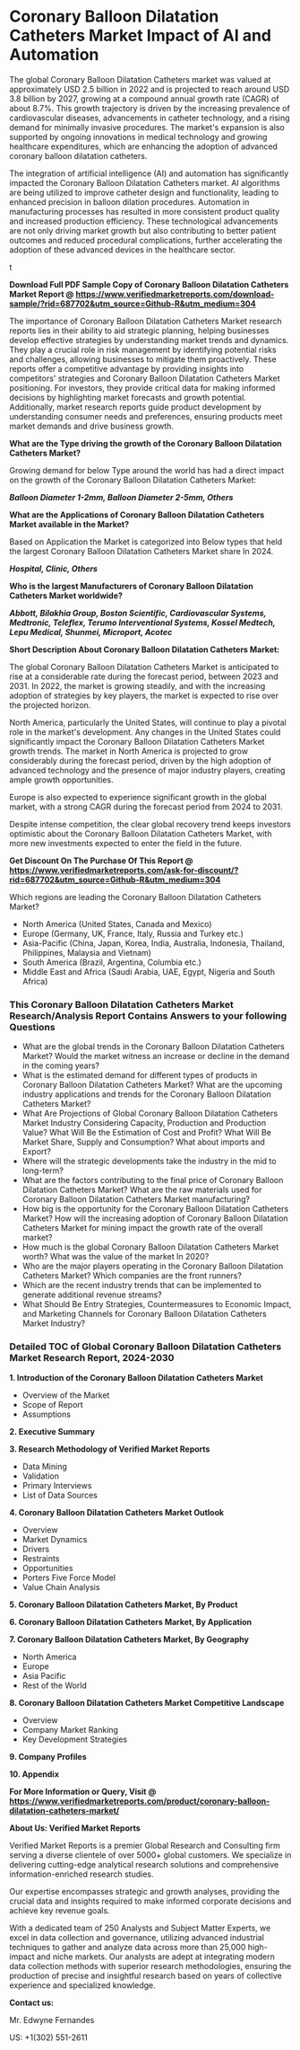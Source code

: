 <meta name="title" content="Global Coronary Balloon Dilatation Catheters Market Impact of AI and Automation"><meta name="description" content="The global Coronary Balloon Dilatation Catheters market was valued at approximately USD 2.5 billion in 2022 and is projected to reach around USD 3.8 billion by 2027, g"><meta name="title" content="Coronary Balloon Dilatation Catheters Market Size, Share, Scope, Trends, Growth, Opportunities, Analysis, Forecast"><h1>Coronary Balloon Dilatation Catheters Market Impact of AI and Automation</h1><p>The global Coronary Balloon Dilatation Catheters market was valued at approximately USD 2.5 billion in 2022 and is projected to reach around USD 3.8 billion by 2027, growing at a compound annual growth rate (CAGR) of about 8.7%. This growth trajectory is driven by the increasing prevalence of cardiovascular diseases, advancements in catheter technology, and a rising demand for minimally invasive procedures. The market's expansion is also supported by ongoing innovations in medical technology and growing healthcare expenditures, which are enhancing the adoption of advanced coronary balloon dilatation catheters.</p><p>The integration of artificial intelligence (AI) and automation has significantly impacted the Coronary Balloon Dilatation Catheters market. AI algorithms are being utilized to improve catheter design and functionality, leading to enhanced precision in balloon dilation procedures. Automation in manufacturing processes has resulted in more consistent product quality and increased production efficiency. These technological advancements are not only driving market growth but also contributing to better patient outcomes and reduced procedural complications, further accelerating the adoption of these advanced devices in the healthcare sector.</p>t</p><p id="" class=""><strong>Download Full PDF Sample Copy of Coronary Balloon Dilatation Catheters Market Report @ <a href="https://www.verifiedmarketreports.com/download-sample/?rid=687702&utm_source=Github-R&utm_medium=304" target="_blank">https://www.verifiedmarketreports.com/download-sample/?rid=687702&utm_source=Github-R&utm_medium=304</a></strong></p><p>The importance of&nbsp;Coronary Balloon Dilatation Catheters Market research reports lies in their ability to aid strategic planning, helping businesses develop effective strategies by understanding market trends and dynamics. They play a crucial role in risk management by identifying potential risks and challenges, allowing businesses to mitigate them proactively. These reports offer a competitive advantage by providing insights into competitors' strategies and Coronary Balloon Dilatation Catheters Market positioning. For investors, they provide critical data for making informed decisions by highlighting market forecasts and growth potential. Additionally, market research reports guide product development by understanding consumer needs and preferences, ensuring products meet market demands and drive business growth.</p><p><strong>What are the&nbsp;Type driving the growth of the Coronary Balloon Dilatation Catheters Market?</strong></p><p id="" class="">Growing demand for below Type around the world has had a direct impact on the growth of the Coronary Balloon Dilatation Catheters Market:</p><em><strong>Balloon Diameter 1-2mm, Balloon Diameter 2-5mm, Others</strong></em></p><strong>What are the&nbsp;Applications&nbsp;of Coronary Balloon Dilatation Catheters Market available in the Market?</strong></p><p id="" class="">Based on Application the Market is categorized into Below types that held the largest Coronary Balloon Dilatation Catheters Market share In 2024.</p><em><strong>Hospital, Clinic, Others</strong></em></p><strong>Who is the largest Manufacturers of Coronary Balloon Dilatation Catheters Market worldwide?</strong></p><p><em><strong>Abbott, Bilakhia Group, Boston Scientific, Cardiovascular Systems, Medtronic, Teleflex, Terumo Interventional Systems, Kossel Medtech, Lepu Medical, Shunmei, Microport, Acotec</strong></em></p><p id="" class=""><strong>Short Description About Coronary Balloon Dilatation Catheters Market:</strong></p><p>The global Coronary Balloon Dilatation Catheters Market is anticipated to rise at a considerable rate during the forecast period, between 2023 and 2031. In 2022, the market is growing steadily, and with the increasing adoption of strategies by key players, the market is expected to rise over the projected horizon.</p><p>North America, particularly the United States, will continue to play a pivotal role in the market's development. Any changes in the United States could significantly impact the Coronary Balloon Dilatation Catheters Market growth trends. The market in North America is projected to grow considerably during the forecast period, driven by the high adoption of advanced technology and the presence of major industry players, creating ample growth opportunities.</p><p>Europe is also expected to experience significant growth in the global market, with a strong CAGR during the forecast period from 2024 to 2031.</p><p>Despite intense competition, the clear global recovery trend keeps investors optimistic about the Coronary Balloon Dilatation Catheters Market, with more new investments expected to enter the field in the future.</p><p id="" class=""><strong>Get Discount On The Purchase Of This Report @ <a href="https://www.verifiedmarketreports.com/ask-for-discount/?rid=687702&utm_source=Github-R&utm_medium=304" target="_blank">https://www.verifiedmarketreports.com/ask-for-discount/?rid=687702&utm_source=Github-R&utm_medium=304</a></strong></p>Which regions are leading the Coronary Balloon Dilatation Catheters Market?</p><ul><li>North America (United States, Canada and Mexico)</li><li>Europe (Germany, UK, France, Italy, Russia and Turkey etc.)</li><li>Asia-Pacific (China, Japan, Korea, India, Australia, Indonesia, Thailand, Philippines, Malaysia and Vietnam)</li><li>South America (Brazil, Argentina, Columbia etc.)</li><li>Middle East and Africa (Saudi Arabia, UAE, Egypt, Nigeria and South Africa)</li></ul><h3 id="" class="">This Coronary Balloon Dilatation Catheters Market Research/Analysis Report Contains Answers to your following Questions</h3><ul><li>What are the global trends in the Coronary Balloon Dilatation Catheters Market? Would the market witness an increase or decline in the demand in the coming years?</li><li>What is the estimated demand for different types of products in Coronary Balloon Dilatation Catheters Market? What are the upcoming industry applications and trends for the Coronary Balloon Dilatation Catheters Market?</li><li>What Are Projections of Global Coronary Balloon Dilatation Catheters Market Industry Considering Capacity, Production and Production Value? What Will Be the Estimation of Cost and Profit? What Will Be Market Share, Supply and Consumption? What about imports and Export?</li><li>Where will the strategic developments take the industry in the mid to long-term?</li><li>What are the factors contributing to the final price of Coronary Balloon Dilatation Catheters Market? What are the raw materials used for Coronary Balloon Dilatation Catheters Market manufacturing?</li><li>How big is the opportunity for the Coronary Balloon Dilatation Catheters Market? How will the increasing adoption of Coronary Balloon Dilatation Catheters Market for mining impact the growth rate of the overall market?</li><li>How much is the global Coronary Balloon Dilatation Catheters Market worth? What was the value of the market In 2020?</li><li>Who are the major players operating in the Coronary Balloon Dilatation Catheters Market? Which companies are the front runners?</li><li>Which are the recent industry trends that can be implemented to generate additional revenue streams?</li><li>What Should Be Entry Strategies, Countermeasures to Economic Impact, and Marketing Channels for Coronary Balloon Dilatation Catheters Market Industry?</li></ul><h3 id="" class="">Detailed TOC of Global Coronary Balloon Dilatation Catheters Market Research Report, 2024-2030</h3><p id="" class=""><strong>1. Introduction of the Coronary Balloon Dilatation Catheters Market</strong></p><ul><li>Overview of the Market</li><li>Scope of Report</li><li>Assumptions</li></ul><p id="" class=""><strong>2. Executive Summary</strong></p><p id="" class=""><strong>3. Research Methodology of Verified Market Reports</strong></p><ul><li>Data Mining</li><li>Validation</li><li>Primary Interviews</li><li>List of Data Sources</li></ul><p id="" class=""><strong>4. Coronary Balloon Dilatation Catheters Market Outlook</strong></p><ul><li>Overview</li><li>Market Dynamics</li><li>Drivers</li><li>Restraints</li><li>Opportunities</li><li>Porters Five Force Model</li><li>Value Chain Analysis</li></ul><p id="" class=""><strong>5. Coronary Balloon Dilatation Catheters Market, By Product</strong></p><p id="" class=""><strong>6. Coronary Balloon Dilatation Catheters Market, By Application</strong></p><p id="" class=""><strong>7. Coronary Balloon Dilatation Catheters Market, By Geography</strong></p><ul><li>North America</li><li>Europe</li><li>Asia Pacific</li><li>Rest of the World</li></ul><p id="" class=""><strong>8. Coronary Balloon Dilatation Catheters Market Competitive Landscape</strong></p><ul><li>Overview</li><li>Company Market Ranking</li><li>Key Development Strategies</li></ul><p id="" class=""><strong>9. Company Profiles</strong></p><p id="" class=""><strong>10. Appendix</strong></p><p id="" class=""><strong>For More Information or Query, Visit @ <a href="https://www.verifiedmarketreports.com/product/coronary-balloon-dilatation-catheters-market/" target="_blank">https://www.verifiedmarketreports.com/product/coronary-balloon-dilatation-catheters-market/</a></strong></p><p id="" class=""><strong>About Us: Verified Market Reports</strong></p><p id="" class="">Verified Market Reports is a premier Global Research and Consulting firm serving a diverse clientele of over 5000+ global customers. We specialize in delivering cutting-edge analytical research solutions and comprehensive information-enriched research studies.</p><p id="" class="">Our expertise encompasses strategic and growth analyses, providing the crucial data and insights required to make informed corporate decisions and achieve key revenue goals.</p><p id="" class="">With a dedicated team of 250 Analysts and Subject Matter Experts, we excel in data collection and governance, utilizing advanced industrial techniques to gather and analyze data across more than 25,000 high-impact and niche markets. Our analysts are adept at integrating modern data collection methods with superior research methodologies, ensuring the production of precise and insightful research based on years of collective experience and specialized knowledge.</p><p id="" class=""><strong>Contact us:</strong></p><p id="" class="">Mr. Edwyne Fernandes</p><p id="" class="">US: +1(302) 551-2611</p>